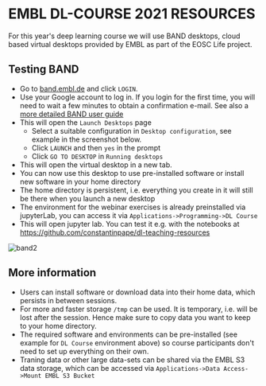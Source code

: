 # EMBL DL-COURSE 2021 RESOURCES

For this year's deep learning course we will use BAND desktops, cloud based virtual desktops provided by EMBL as part of the EOSC Life project.

## Testing BAND

- Go to [band.embl.de](https://band.embl.de/#/eosc-landingpage) and click `LOGIN`.
- Use your Google account to log in. If you login for the first time, you will need to wait a few minutes to obtain a confirmation e-mail. See also a [more detailed BAND user guide](https://docs.google.com/document/d/1TZBUsNIciGMH_g4aFj2Lu_upISxh5TV9FBMrvNDWmc8/edit)
- This will open the `Launch Desktops` page
    - Select a suitable configuration in `Desktop configuration`, see example in the screenshot below.
    - Click `LAUNCH` and then `yes` in the prompt
    - Click `GO TO DESKTOP` in `Running desktops`
- This will open the virtual desktop in a new tab.
- You can now use this desktop to use pre-installed software or install new software in your home directory
- The home directory is persistent, i.e. everything you create in it will still be there when you launch a new desktop
- The environment for the webinar exercises is already preinstalled via jupyterLab, you can access it via `Applications->Programming->DL Course`
- This will open jupyter lab. You can test it e.g. with the notebooks at https://github.com/constantinpape/dl-teaching-resources

![band2](https://user-images.githubusercontent.com/4263537/134918656-884239a9-2951-4adb-8fad-8c4c883a65ce.png)

## More information

- Users can install software or download data into their home data, which persists in between sessions.
- For more and faster storage `/tmp` can be used. It is temporary, i.e. will be lost after the session. Hence make sure to copy data you want to keep to your home directory.
- The required software and environments can be pre-installed (see example for `DL Course` environment above) so course participants don't need to set up everything on their own.
- Traning data or other large data-sets can be shared via the EMBL S3 data storage, which can be accessed via `Applications->Data Access->Mount EMBL S3 Bucket`

